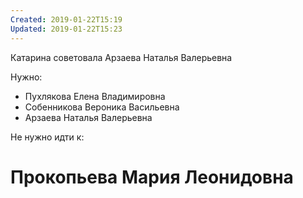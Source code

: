 ```yaml
---
Created: 2019-01-22T15:19
Updated: 2019-01-22T15:23
---
```

Катарина советовала Арзаева Наталья Валерьевна

Нужно:

- Пухлякова Елена Владимировна
- Собенникова Вероника Васильевна
- Арзаева Наталья Валерьевна

Не нужно идти к:

# Прокопьева Мария Леонидовна